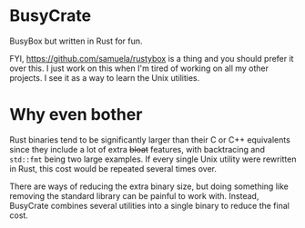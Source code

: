 # BusyCrate

BusyBox but written in Rust for fun.

FYI, https://github.com/samuela/rustybox is a thing and you should prefer it over this.
I just work on this when I'm tired of working on all my other projects. I see it as
a way to learn the Unix utilities.

# Why even bother

Rust binaries tend to be significantly larger than their C or C++ equivalents
since they include a lot of extra ~~bloat~~ features, with backtracing and
`std::fmt` being two large examples. If every single Unix utility were rewritten
in Rust, this cost would be repeated several times over.

There are ways of reducing the extra binary size, but doing something like removing
the standard library can be painful to work with. Instead, BusyCrate combines
several utilities into a single binary to reduce the final cost.
